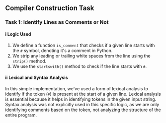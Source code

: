 ## Compiler Construction Task

### Task 1: Identify Lines as Comments or Not

#### i Logic Used

1. We define a function `is_comment` that checks if a given line starts with the `#` symbol, denoting it's a comment in Python.
2. We strip any leading or trailing white spaces from the line using the `strip()` method.
3. We use the `startswith()` method to check if the line starts with `#`.


#### ii Lexical and Syntax Analysis
In this simple implementation, we've used a form of lexical analysis to identify if the token (`#`) is present at the start of a given line. Lexical analysis is essential because it helps in identifying tokens in the given input string. Syntax analysis was not explicitly used in this specific logic, as we are only identifying comments based on the token, not analyzing the structure of the entire program.
